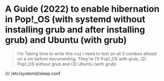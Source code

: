 # A Guide (2022) to enable hibernation in Pop!_OS (with systemd without installing grub and after installing grub) and Ubuntu (with grub) 

> I'm Taking time to write this cuz i need to test on all 3 combos atleast on a vm before documenting. They're (1) Pop!_OS with grub, (2) Pop!_OS without grub and (3) Ubuntu (with grub)

/// /etc/systemd/sleep.conf
